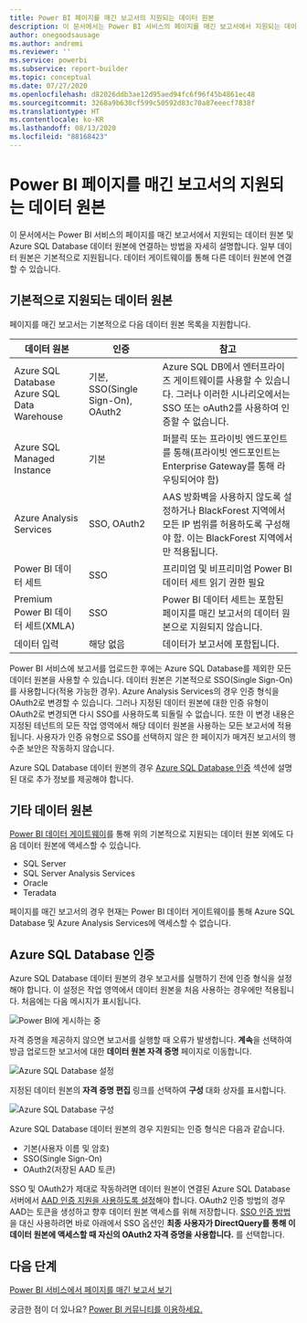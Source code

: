 ```yaml
---
title: Power BI 페이지를 매긴 보고서의 지원되는 데이터 원본
description: 이 문서에서는 Power BI 서비스의 페이지를 매긴 보고서에서 지원되는 데이터 원본 및 Azure SQL Database 데이터 원본에 연결하는 방법을 알아봅니다.
author: onegoodsausage
ms.author: andremi
ms.reviewer: ''
ms.service: powerbi
ms.subservice: report-builder
ms.topic: conceptual
ms.date: 07/27/2020
ms.openlocfilehash: d82026ddb3ae12d95aed94fc6f96f45b4861ec48
ms.sourcegitcommit: 3268a9b630cf599c50592d83c70a87eeecf7838f
ms.translationtype: HT
ms.contentlocale: ko-KR
ms.lasthandoff: 08/13/2020
ms.locfileid: "88168423"
---
```

# <a name="supported-data-sources-for-power-bi-paginated-reports"></a>Power BI 페이지를 매긴 보고서의 지원되는 데이터 원본

이 문서에서는 Power BI 서비스의 페이지를 매긴 보고서에서 지원되는 데이터 원본 및 Azure SQL Database 데이터 원본에 연결하는 방법을 자세히 설명합니다. 일부 데이터 원본은 기본적으로 지원됩니다. 데이터 게이트웨이를 통해 다른 데이터 원본에 연결할 수 있습니다.

## <a name="natively-supported-data-sources"></a>기본적으로 지원되는 데이터 원본

페이지를 매긴 보고서는 기본적으로 다음 데이터 원본 목록을 지원합니다.

| 데이터 원본 | 인증 | 참고 |
| --- | --- | --- |
| Azure SQL Database <br>Azure SQL Data Warehouse | 기본, SSO(Single Sign-On), OAuth2 | Azure SQL DB에서 엔터프라이즈 게이트웨이를 사용할 수 있습니다. 그러나 이러한 시나리오에서는 SSO 또는 oAuth2를 사용하여 인증할 수 없습니다.   |
| Azure SQL Managed Instance | 기본 | 퍼블릭 또는 프라이빗 엔드포인트를 통해(프라이빗 엔드포인트는 Enterprise Gateway를 통해 라우팅되어야 함)  |
| Azure Analysis Services | SSO, OAuth2 | AAS 방화벽을 사용하지 않도록 설정하거나 BlackForest 지역에서 모든 IP 범위를 허용하도록 구성해야 함. 이는 BlackForest 지역에서만 적용됩니다. |
| Power BI 데이터 세트 | SSO | 프리미엄 및 비프리미엄 Power BI 데이터 세트 읽기 권한 필요 |
| Premium Power BI 데이터 세트(XMLA) | SSO | Power BI 데이터 세트는 포함된 페이지를 매긴 보고서의 데이터 원본으로 지원되지 않습니다.  |
| 데이터 입력 | 해당 없음 | 데이터가 보고서에 포함됩니다. |

Power BI 서비스에 보고서를 업로드한 후에는 Azure SQL Database를 제외한 모든 데이터 원본을 사용할 수 있습니다. 데이터 원본은 기본적으로 SSO(Single Sign-On)를 사용합니다(적용 가능한 경우). Azure Analysis Services의 경우 인증 형식을 OAuth2로 변경할 수 있습니다. 그러나 지정된 데이터 원본에 대한 인증 유형이 OAuth2로 변경되면 다시 SSO를 사용하도록 되돌릴 수 없습니다.  또한 이 변경 내용은 지정된 테넌트의 모든 작업 영역에서 해당 데이터 원본을 사용하는 모든 보고서에 적용됩니다.  사용자가 인증 유형으로 SSO를 선택하지 않은 한 페이지가 매겨진 보고서의 행 수준 보안은 작동하지 않습니다.

Azure SQL Database 데이터 원본의 경우 [Azure SQL Database 인증](#azure-sql-database-authentication) 섹션에 설명된 대로 추가 정보를 제공해야 합니다.

## <a name="other-data-sources"></a>기타 데이터 원본

[Power BI 데이터 게이트웨이](../connect-data/service-gateway-onprem.md)를 통해 위의 기본적으로 지원되는 데이터 원본 외에도 다음 데이터 원본에 액세스할 수 있습니다.

- SQL Server
- SQL Server Analysis Services
- Oracle
- Teradata

페이지를 매긴 보고서의 경우 현재는 Power BI 데이터 게이트웨이를 통해 Azure SQL Database 및 Azure Analysis Services에 액세스할 수 없습니다.

## <a name="azure-sql-database-authentication"></a>Azure SQL Database 인증

Azure SQL Database 데이터 원본의 경우 보고서를 실행하기 전에 인증 형식을 설정해야 합니다. 이 설정은 작업 영역에서 데이터 원본을 처음 사용하는 경우에만 적용됩니다. 처음에는 다음 메시지가 표시됩니다.

![Power BI에 게시하는 중](media/paginated-reports-data-sources/power-bi-paginated-publishing.png)

자격 증명을 제공하지 않으면 보고서를 실행할 때 오류가 발생합니다. **계속**을 선택하여 방금 업로드한 보고서에 대한 **데이터 원본 자격 증명** 페이지로 이동합니다.

![Azure SQL Database 설정](media/paginated-reports-data-sources/power-bi-paginated-settings-azure-sql.png)

지정된 데이터 원본의 **자격 증명 편집** 링크를 선택하여 **구성** 대화 상자를 표시합니다.

![Azure SQL Database 구성](media/paginated-reports-data-sources/power-bi-paginated-configure-azure-sql.png)

Azure SQL Database 데이터 원본의 경우 지원되는 인증 형식은 다음과 같습니다.

- 기본(사용자 이름 및 암호)
- SSO(Single Sign-On)
- OAuth2(저장된 AAD 토큰)

SSO 및 OAuth2가 제대로 작동하려면 데이터 원본이 연결된 Azure SQL Database 서버에서 [AAD 인증 지원을 사용하도록 설정](https://docs.microsoft.com/azure/sql-database/sql-database-aad-authentication-configure)해야 합니다. OAuth2 인증 방법의 경우 AAD는 토큰을 생성하고 향후 데이터 원본 액세스를 위해 저장합니다. [SSO 인증 방법](https://docs.microsoft.com/power-bi/service-azure-sql-database-with-direct-connect#single-sign-on)을 대신 사용하려면 바로 아래에서 SSO 옵션인 **최종 사용자가 DirectQuery를 통해 이 데이터 원본에 액세스할 때 자신의 OAuth2 자격 증명을 사용합니다.** 를 선택합니다.
  
## <a name="next-steps"></a>다음 단계

[Power BI 서비스에서 페이지를 매긴 보고서 보기](../consumer/paginated-reports-view-power-bi-service.md)

궁금한 점이 더 있나요? [Power BI 커뮤니티를 이용하세요.](https://community.powerbi.com/)

